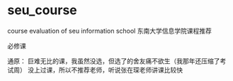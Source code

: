 # seu_course
course evaluation of seu information school 
东南大学信息学院课程推荐

必修课

通原：
巨难无比的课，我虽然没选，但选了的舍友痛不欲生（我那年还压缩了考试周）
没上过课，所以不推荐老师，听说张在琛老师讲课比较快




